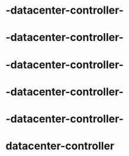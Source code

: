 # -datacenter-controller-
# -datacenter-controller-
# -datacenter-controller-
# -datacenter-controller-
# -datacenter-controller-
# datacenter-controller

